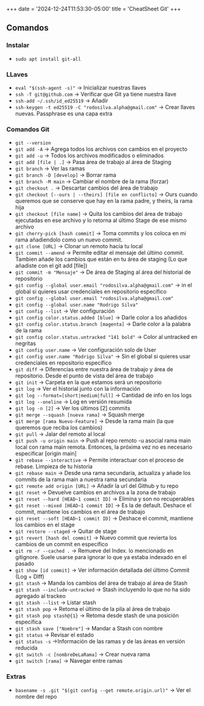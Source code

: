 +++
date = '2024-12-24T11:53:30-05:00'
title = 'CheatSheet Git'
+++

## Comandos

### Instalar
- `sudo apt install git-all`

### LLaves
- `eval "$(ssh-agent -s)"` → Inicializar nuestras llaves
- `ssh -T git@github.com` → Verificar que Git ya tiene nuestra llave 
- `ssh-add ~/.ssh/id_ed25519` → Añadir
- `ssh-keygen -t ed25519 -C "rodosilva.alpha@gmail.com"` → Crear llaves nuevas. Passphrase es una capa extra

### Comandos Git
- `git --version` 
- `git add -A` → Agrega todos los archivos con cambios en el proyecto
- `git add -u` → Todos los archivos modificados o eliminados
- `git add [file | .]` → Pasa área de trabajo al área de Staging
- `git branch` → Ver las ramas
- `git branch -D [develop]` → Borrar rama
- `git branch -M main` → Cambiar el nombre de la rama (forzar)
- `git checkout .` → Descartar cambios del área de trabajo
- `git checkout [--ours | --theirs] [file en conflicto]` → Ours cuando queremos que se conserve que hay en la rama padre, y theirs, la rama hija
- `git checkout [file name]` → Quita los cambios del área de trabajo ejecutadas en ese archivo y lo retorna al último Stage de ese mismo archivo
- `git cherry-pick [hash commit]` → Toma commits y los coloca en mi rama añadiendolo como un nuevo commit.
- `git clone [URL]` → Clonar un remoto hacia tu local
- `git commit --amend` → Permite editar el mensaje del último commit. Tambien añade los cambios que están en tu área de staging (Lo que añadiste con el git add [file])
- `git commit -m "Mensaje"` → De área de Staging al área del historial de repositorio
- `git config --global user.email "rodosilva.alpha@gmail.com"` → in el global si quieres usar credenciales en repositorio específico
- `git config --global user.email "rodosilva.alpha@gmail.com"` 
- `git config --global user.name "Rodrigo Silva"` 
- `git config --list` → Ver configuración
- `git config color.status.added [blue]` → Darle color a los añadidos
- `git config color.status.branch [magenta]` → Darle color a la palabra de la rama
- `git config color.status.untracked "141 bold"` → Color al untracked en negritas
- `git config user.name` → Ver configuración solo de User
- `git config user.name "Rodrigo Silva"` → Sin el global si quieres usar credenciales en repositorio específico
- `git diff` → Diferencias entre nuestra área de trabajo y área de repositorio. Desde el punto de vista del área de trabajo
- `git init` → Carpeta en la que estamos será un repositorio
- `git log` → Ver el historial junto con la información
- `git log --format=[short|medium|full]` → Cantidad de info en los logs
- `git log --oneline` → Log en versión resumida
- `git log -n [2]` → Ver los últimos [2] commits
- `git merge --squash [nueva rama]` → Squash merge
- `git merge [rama Nuevo-Feature]` → Desde la rama main (la que queremos que reciba los cambios)
- `git pull` → Jalar del remoto al local
- `git push -u origin main` → Push al repo remoto -u asocial rama main local con rama main remota. Entonces, la próxima vez no es necesario especificar [origin main]
- `git rebase --interactive` → Permite interactuar con el proceso de rebase. Limpieza de tu historia
- `git rebase main` → Desde una rama secundaria, actualiza y añade los commits de la rama main a nuestra rama secundaria 
- `git remote add origin [URL]` → Añadir la url del Github y tu repo
- `git reset` → Devuelve cambios en archivos a la zona de trabajo
- `git reset --hard [HEAD~1 commit ID]` → Elimina y son no recuperables
- `git reset --mixed [HEAD~1 commit ID]` → Es la de default. Deshace el commit, mantiene los cambios en el área de trabajo
- `git reset --soft [HEAD~1 commit ID]` → Deshace el commit, mantiene los cambios en el stage
- `git restore --staged` → Quitar de stage
- `git revert [hash del commit]` → Nuevo commit que revierta los cambios de un commit en específico
- `git rm -r --cached .` → Remueve del Index. lo mencionado en gitignore. Suele usarse para ignorar lo que ya estaba indexado en el pasado
- `git show [id commit]` → Ver información detallada del último Commit (Log + DIff)
- `git stash` → Manda los cambios del área de trabajo al área de Stash
- `git stash --include-untracked` → Stash incluyendo lo que no ha sido agregado al trackeo
- `git stash --list` → Listar stash
- `git stash pop` → Retoma el último de la pila al área de trabajo
- `git stash pop stash@{1}` → Retoma desde stash de una posición específica
- `git stash save ["Nombre"]` → Mandar a Stash con nombre
- `git status` → Revisar el estado
- `git status -s` →Información de las ramas y de las áreas en versión reducida
- `git switch -c [nombreDeLaRama]` → Crear nueva rama
- `git switch [rama]` → Navegar entre ramas

### Extras
- `basename -s .git "$(git config --get remote.origin.url)"` -> Ver el nombre del repo